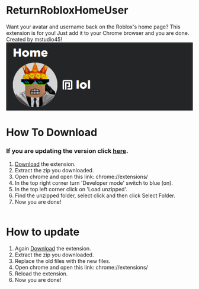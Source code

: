 # ReturnRobloxHomeUser
Want your avatar and username back on the Roblox's home page? This extension is for you! Just add it to your Chrome browser and you are done.<br>
Created by mstudio45!<br>
![Example](https://raw.githubusercontent.com/mstudio45/ReturnRobloxHomeUser/main/images/5Ejs7_4y1.png)

# How To Download
### If you are updating the version click [here](https://github.com/mstudio45/ReturnRobloxHomeUser#how-to-update).
1. [Download](https://downgit.github.io/#/home?url=https://github.com/mstudio45/ReturnRobloxHomeUser/tree/source/extension) the extension.<br>
2. Extract the zip you downloaded.<br>
3. Open chrome and open this link: chrome://extensions/<br>
4. In the top right corner turn 'Developer mode' switch to blue (on).<br>
5. In the top left corner click on 'Load unzipped'.<br>
6. Find the unzipped folder, select click and then click Select Folder.<br>
7. Now you are done!<br><br>
<!--![This is how it should look after following these steps]()<br>-->

# How to update
1. Again [Download](https://downgit.github.io/#/home?url=https://github.com/mstudio45/ReturnRobloxHomeUser/tree/source/extension) the extension.<br>
2. Extract the zip you downloaded.<br>
3. Replace the old files with the new files.
4. Open chrome and open this link: chrome://extensions/<br>
5. Reload the extension.<br>
7. Now you are done!<br><br>
